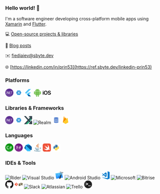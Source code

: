 ### Hello world! 👋
I'm a software engineer developing cross-platform mobile apps using [Xamarin](https://dotnet.microsoft.com/apps/xamarin/) and [Flutter](http://flutter.dev/).

💻 [Open-source projects & libraries](https://ref.sbyte.dev/github-sbytedev)

📕 [Blog posts](https://ref.sbyte.dev/medium-prin53)

✉️ <fiediaiev@sbyte.dev>

🌐 [https://linkedin.com/in/prin53](https://ref.sbyte.dev/linkedin-prin53)

### Platforms
<p>
  <img alt=".Net" width="26px" src="https://raw.githubusercontent.com/github/explore/93d8a67084f94b2a444e510199a6e7622e5b09a3/topics/dotnet/dotnet.png" />
  <img alt="Xamarin" width="26px" src="https://raw.githubusercontent.com/github/explore/80688e429a7d4ef2fca1e82350fe8e3517d3494d/topics/xamarin/xamarin.png" />
  <img alt="Flutter" width="26px" src="https://raw.githubusercontent.com/github/explore/80688e429a7d4ef2fca1e82350fe8e3517d3494d/topics/flutter/flutter.png" />
  <img alt="Android" width="26px" src="https://raw.githubusercontent.com/github/explore/80688e429a7d4ef2fca1e82350fe8e3517d3494d/topics/android/android.png" />
  <img alt="iOS" width="26px" src="https://raw.githubusercontent.com/github/explore/80688e429a7d4ef2fca1e82350fe8e3517d3494d/topics/ios/ios.png" />
</p>

### Libraries & Frameworks
<p>
  <img alt=".Net" width="26px" src="https://raw.githubusercontent.com/github/explore/93d8a67084f94b2a444e510199a6e7622e5b09a3/topics/dotnet/dotnet.png" />
  <img alt="Xamarin.Froms" width="26px" src="https://raw.githubusercontent.com/github/explore/80688e429a7d4ef2fca1e82350fe8e3517d3494d/topics/xamarin/xamarin.png" />
  <img alt="MvvmCross" width="26px" src="https://raw.githubusercontent.com/github/explore/80688e429a7d4ef2fca1e82350fe8e3517d3494d/topics/mvvmcross/mvvmcross.png" />
  <img alt="Realm" width="26px" src="https://avatars1.githubusercontent.com/u/7575099" />
  <img alt="SQL" width="26px" src="https://raw.githubusercontent.com/github/explore/80688e429a7d4ef2fca1e82350fe8e3517d3494d/topics/sql/sql.png" />
  <img alt="Firebase" width="26px" src="https://raw.githubusercontent.com/github/explore/80688e429a7d4ef2fca1e82350fe8e3517d3494d/topics/firebase/firebase.png" />
</p>

### Languages
<p>
  <img alt="C#" width="26px" src="https://raw.githubusercontent.com/github/explore/80688e429a7d4ef2fca1e82350fe8e3517d3494d/topics/csharp/csharp.png" />
  <img alt="F#" width="26px" src="https://raw.githubusercontent.com/github/explore/80688e429a7d4ef2fca1e82350fe8e3517d3494d/topics/fsharp/fsharp.png" />
  <img alt="Dart" width="26px" src="https://raw.githubusercontent.com/github/explore/80688e429a7d4ef2fca1e82350fe8e3517d3494d/topics/dart/dart.png" />
  <img alt="Java" width="26px" src="https://raw.githubusercontent.com/github/explore/80688e429a7d4ef2fca1e82350fe8e3517d3494d/topics/java/java.png" />
  <img alt="Swift" width="26px" src="https://raw.githubusercontent.com/github/explore/80688e429a7d4ef2fca1e82350fe8e3517d3494d/topics/swift/swift.png" />
  <img alt="Python" width="26px" src="https://raw.githubusercontent.com/github/explore/80688e429a7d4ef2fca1e82350fe8e3517d3494d/topics/python/python.png" />
</p>

### IDEs & Tools
<p>
  <img alt="Rider" width="26px" src="https://resources.jetbrains.com/storage/products/rider/img/meta/rider_logo_300x300.png" />
  <img alt="Visual Studio" width="26px" src="https://avatars1.githubusercontent.com/in/2406?s=200&v=4" />
  <img alt="Xcode" width="26px" src="https://raw.githubusercontent.com/github/explore/80688e429a7d4ef2fca1e82350fe8e3517d3494d/topics/xcode/xcode.png" />
  <img alt="Android Studio" width="26px" src="https://upload.wikimedia.org/wikipedia/commons/thumb/3/34/Android_Studio_icon.svg/1024px-Android_Studio_icon.svg.png" />
  <img alt="Visual Studio Code" width="26px" src="https://raw.githubusercontent.com/github/explore/93d8a67084f94b2a444e510199a6e7622e5b09a3/topics/visual-studio-code/visual-studio-code.png"   />
  <img alt="Microsoft" width="26px" src="https://avatars0.githubusercontent.com/u/6154722?s=200&v=4" />
  <img alt="Bitrise" width="26px" src="https://avatars3.githubusercontent.com/u/7174390?s=200&v=4" />
  <img alt="GitHub" width="26px" src="https://raw.githubusercontent.com/github/explore/78df643247d429f6cc873026c0622819ad797942/topics/github/github.png" />
  <img alt="Git" width="26px" src="https://raw.githubusercontent.com/github/explore/80688e429a7d4ef2fca1e82350fe8e3517d3494d/topics/git/git.png" />
  <img alt="Slack" width="26px" src="https://avatars2.githubusercontent.com/u/6911160?s=200&v=4" />
  <img alt="Atlassian" width="26px" src="https://avatars1.githubusercontent.com/u/168166?s=200&v=4" />
  <img alt="Trello" width="26px" src="https://avatars1.githubusercontent.com/u/6181431?s=200&v=4" />
  <img alt="Terminal" width="26px" src="https://raw.githubusercontent.com/github/explore/80688e429a7d4ef2fca1e82350fe8e3517d3494d/topics/terminal/terminal.png" />
</p>
